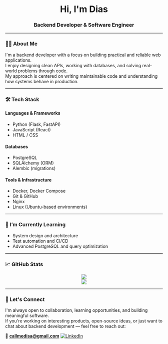 <h1 align="center">Hi, I'm Dias</h1>
<h3 align="center">Backend Developer & Software Engineer</h3>

---

### 🧑‍💻 About Me

I'm a backend developer with a focus on building practical and reliable web applications.  
I enjoy designing clean APIs, working with databases, and solving real-world problems through code.  
My approach is centered on writing maintainable code and understanding how systems behave in production.

---

### 🛠 Tech Stack

#### Languages & Frameworks
- Python (Flask, FastAPI)
- JavaScript (React)
- HTML / CSS

#### Databases
- PostgreSQL
- SQLAlchemy (ORM)
- Alembic (migrations)

#### Tools & Infrastructure
- Docker, Docker Compose
- Git & GitHub
- Nginx
- Linux (Ubuntu-based environments)

---

### 🌱 I’m Currently Learning
- System design and architecture
- Test automation and CI/CD
- Advanced PostgreSQL and query optimization

---

### 📈 GitHub Stats

<p align="center">
  <img src="https://github-readme-stats.vercel.app/api?username=callmedisa&show_icons=true&theme=default" />
  <br />
  <img src="https://github-readme-stats.vercel.app/api/top-langs/?username=callmedisa&layout=compact&theme=default" />
</p>

---

### 🤝 Let's Connect

I'm always open to collaboration, learning opportunities, and building meaningful software.  
If you're working on interesting products, open-source ideas, or just want to chat about backend development — feel free to reach out:

📧 **callmedisa@gmail.com**
[![LinkedIn](https://img.shields.io/badge/-LinkedIn-0A66C2?style=flat&logo=linkedin&logoColor=white)](https://www.linkedin.com/in/dias-serikkhanov-a8a658298/)
